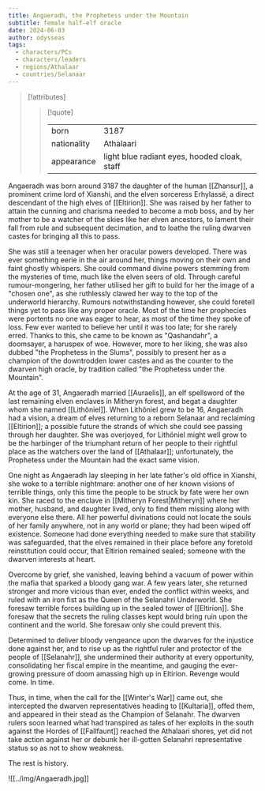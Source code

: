 ```yaml
---
title: Angaeradh, the Prophetess under the Mountain
subtitle: female half-elf oracle
date: 2024-06-03
author: odysseas
tags:
  - characters/PCs
  - characters/leaders
  - regions/Athalaar
  - countries/Selanaar
---
```


> [!attributes]
> 
> > [!quote]
> >
> > | | |
> > | --- | --- |
> > | born | 3187 |
> > | nationality | Athalaari |
> > | appearance | light blue radiant eyes, hooded cloak, staff |

Angaeradh was born around 3187 the daughter of the human [[Zhansur]], a prominent crime lord of Xianshi, and the elven sorceress Erhylassë, a direct descendant of the high elves of [[Eltirion]]. She was raised by her father to attain the cunning and charisma needed to become a mob boss, and by her mother to be a watcher of the skies like her elven ancestors, to lament their fall from rule and subsequent decimation, and to loathe the ruling dwarven castes for bringing all this to pass.

She was still a teenager when her oracular powers developed. There was ever something eerie in the air around her, things moving on their own and faint ghostly whispers. She could command divine powers stemming from the mysteries of time, much like the elven seers of old. Through careful rumour-mongering, her father utilised her gift to build for her the image of a "chosen one", as she ruthlessly clawed her way to the top of the underworld hierarchy. Rumours notwithstanding however, she could foretell things yet to pass like any proper oracle.
Most of the time her prophecies were portents no one was eager to hear, as most of the time they spoke of loss. Few ever wanted to believe her until it was too late; for she rarely erred.
Thanks to this, she came to be known as "Qashandahr", a doomsayer, a haruspex of woe. However, more to her liking, she was also dubbed "the Prophetess in the Slums", possibly to present her as a champion of the downtrodden lower castes and as the counter to the dwarven high oracle, by tradition called "the Prophetess under the Mountain".

At the age of 31, Angaeradh married [[Auraelis]], an elf spellsword of the last remaining elven enclaves in Mitheryn forest, and begat a daughter whom she named [[Lithôniel]]. When Lithôniel grew to be 16, Angaeradh had a vision, a dream of elves returning to a reborn Selanaar and reclaiming [[Eltirion]]; a possible future the strands of which she could see passing through her daughter. She was overjoyed, for Lithôniel might well grow to be the harbinger of the triumphant return of her people to their rightful place as the watchers over the land of [[Athalaar]]; unfortunately, the Prophetess under the Mountain had the exact same vision.

One night as Angaeradh lay sleeping in her late father's old office in Xianshi, she woke to a terrible nightmare: another one of her known visions of terrible things, only this time the people to be struck by fate were her own kin. She raced to the enclave in [[Mitheryn Forest|Mitheryn]] where her mother, husband, and daughter lived, only to find them missing along with everyone else there. All her powerful divinations could not locate the souls of her family anywhere, not in any world or plane; they had been wiped off existence. Someone had done everything needed to make sure that stability was safeguarded, that the elves remained in their place before any foretold reinstitution could occur, that Eltirion remained sealed; someone with the dwarven interests at heart.

Overcome by grief, she vanished, leaving behind a vacuum of power within the mafia that sparked a bloody gang war. A few years later, she returned stronger and more vicious than ever, ended the conflict within weeks, and ruled with an iron fist as the Queen of the Selanahri Underworld.
She foresaw terrible forces building up in the sealed tower of [[Eltirion]]. She foresaw that the secrets the ruling classes kept would bring ruin upon the continent and the world. She foresaw only she could prevent this.

Determined to deliver bloody vengeance upon the dwarves for the injustice done against her, and to rise up as the rightful ruler and protector of the people of [[Selanahr]], she undermined their authority at every opportunity, consolidating her fiscal empire in the meantime, and gauging the ever-growing pressure of doom amassing high up in Eltirion. Revenge would come. In time.

Thus, in time, when the call for the [[Winter's War]] came out, she intercepted the dwarven representatives heading to [[Kultaria]], offed them, and appeared in their stead as the Champion of Selanahr. The dwarven rulers soon learned what had transpired as tales of her exploits in the south against the Hordes of [[Fallfaunt]] reached the Athalaari shores, yet did not take action against her or debunk her ill-gotten Selanahri representative status so as not to show weakness.

The rest is history.

![[../img/Angaeradh.jpg]]
